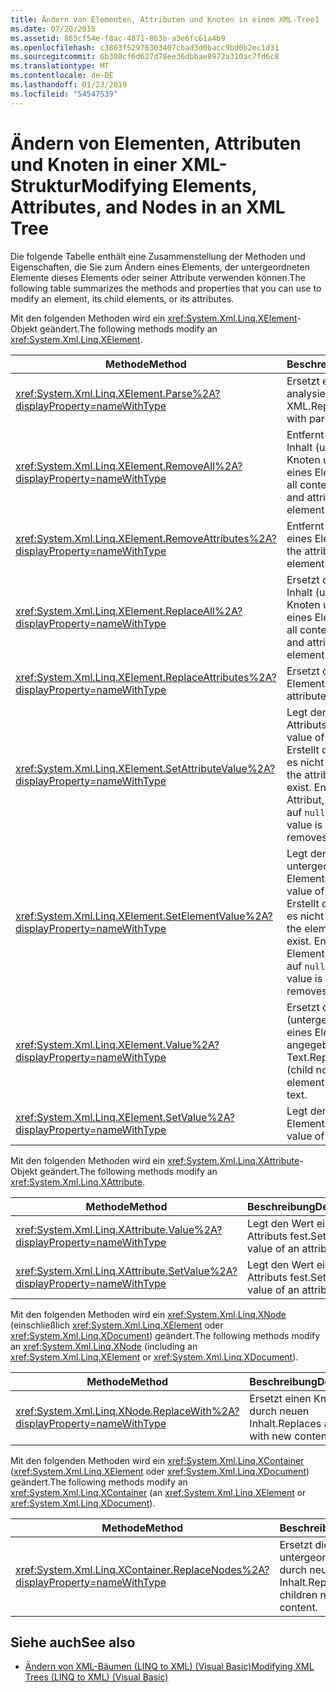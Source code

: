 ```yaml
---
title: Ändern von Elementen, Attributen und Knoten in einem XML-Tree1
ms.date: 07/20/2015
ms.assetid: 865cf54e-f8ac-4871-863b-a3e6fc61a4b9
ms.openlocfilehash: c3863f52976303407cbad3d0bacc9bd0b2ec1d31
ms.sourcegitcommit: 6b308cf6d627d78ee36dbbae8972a310ac7fd6c8
ms.translationtype: MT
ms.contentlocale: de-DE
ms.lasthandoff: 01/23/2019
ms.locfileid: "54547539"
---
```

# <a name="modifying-elements-attributes-and-nodes-in-an-xml-tree"></a><span data-ttu-id="981e5-102">Ändern von Elementen, Attributen und Knoten in einer XML-Struktur</span><span class="sxs-lookup"><span data-stu-id="981e5-102">Modifying Elements, Attributes, and Nodes in an XML Tree</span></span>
<span data-ttu-id="981e5-103">Die folgende Tabelle enthält eine Zusammenstellung der Methoden und Eigenschaften, die Sie zum Ändern eines Elements, der untergeordneten Elemente dieses Elements oder seiner Attribute verwenden können.</span><span class="sxs-lookup"><span data-stu-id="981e5-103">The following table summarizes the methods and properties that you can use to modify an element, its child elements, or its attributes.</span></span>  
  
 <span data-ttu-id="981e5-104">Mit den folgenden Methoden wird ein <xref:System.Xml.Linq.XElement>-Objekt geändert.</span><span class="sxs-lookup"><span data-stu-id="981e5-104">The following methods modify an <xref:System.Xml.Linq.XElement>.</span></span>  
  
|<span data-ttu-id="981e5-105">Methode</span><span class="sxs-lookup"><span data-stu-id="981e5-105">Method</span></span>|<span data-ttu-id="981e5-106">Beschreibung</span><span class="sxs-lookup"><span data-stu-id="981e5-106">Description</span></span>|  
|------------|-----------------|  
|<xref:System.Xml.Linq.XElement.Parse%2A?displayProperty=nameWithType>|<span data-ttu-id="981e5-107">Ersetzt ein Element durch analysiertes XML.</span><span class="sxs-lookup"><span data-stu-id="981e5-107">Replaces an element with parsed XML.</span></span>|  
|<xref:System.Xml.Linq.XElement.RemoveAll%2A?displayProperty=nameWithType>|<span data-ttu-id="981e5-108">Entfernt den gesamten Inhalt (untergeordnete Knoten und Attribute) eines Elements.</span><span class="sxs-lookup"><span data-stu-id="981e5-108">Removes all content (child nodes and attributes) of an element.</span></span>|  
|<xref:System.Xml.Linq.XElement.RemoveAttributes%2A?displayProperty=nameWithType>|<span data-ttu-id="981e5-109">Entfernt die Attribute eines Elements.</span><span class="sxs-lookup"><span data-stu-id="981e5-109">Removes the attributes of an element.</span></span>|  
|<xref:System.Xml.Linq.XElement.ReplaceAll%2A?displayProperty=nameWithType>|<span data-ttu-id="981e5-110">Ersetzt den gesamten Inhalt (untergeordnete Knoten und Attribute) eines Elements.</span><span class="sxs-lookup"><span data-stu-id="981e5-110">Replaces all content (child nodes and attributes) of an element.</span></span>|  
|<xref:System.Xml.Linq.XElement.ReplaceAttributes%2A?displayProperty=nameWithType>|<span data-ttu-id="981e5-111">Ersetzt die Attribute eines Elements.</span><span class="sxs-lookup"><span data-stu-id="981e5-111">Replaces the attributes of an element.</span></span>|  
|<xref:System.Xml.Linq.XElement.SetAttributeValue%2A?displayProperty=nameWithType>|<span data-ttu-id="981e5-112">Legt den Wert eines Attributs fest.</span><span class="sxs-lookup"><span data-stu-id="981e5-112">Sets the value of an attribute.</span></span> <span data-ttu-id="981e5-113">Erstellt das Attribut, wenn es nicht existiert.</span><span class="sxs-lookup"><span data-stu-id="981e5-113">Creates the attribute if it doesn't exist.</span></span> <span data-ttu-id="981e5-114">Entfernt das Attribut, wenn der Wert auf `null` gesetzt ist.</span><span class="sxs-lookup"><span data-stu-id="981e5-114">If the value is set to `null`, removes the attribute.</span></span>|  
|<xref:System.Xml.Linq.XElement.SetElementValue%2A?displayProperty=nameWithType>|<span data-ttu-id="981e5-115">Legt den Wert eines untergeordneten Elements fest.</span><span class="sxs-lookup"><span data-stu-id="981e5-115">Sets the value of a child element.</span></span> <span data-ttu-id="981e5-116">Erstellt das Element, wenn es nicht existiert.</span><span class="sxs-lookup"><span data-stu-id="981e5-116">Creates the element if it doesn't exist.</span></span> <span data-ttu-id="981e5-117">Entfernt das Element, wenn der Wert auf `null` gesetzt ist.</span><span class="sxs-lookup"><span data-stu-id="981e5-117">If the value is set to `null`, removes the element.</span></span>|  
|<xref:System.Xml.Linq.XElement.Value%2A?displayProperty=nameWithType>|<span data-ttu-id="981e5-118">Ersetzt den Inhalt (untergeordnete Knoten) eines Elements durch den angegebenen Text.</span><span class="sxs-lookup"><span data-stu-id="981e5-118">Replaces the content (child nodes) of an element with the specified text.</span></span>|  
|<xref:System.Xml.Linq.XElement.SetValue%2A?displayProperty=nameWithType>|<span data-ttu-id="981e5-119">Legt den Wert eines Elements fest.</span><span class="sxs-lookup"><span data-stu-id="981e5-119">Sets the value of an element.</span></span>|  
  
 <span data-ttu-id="981e5-120">Mit den folgenden Methoden wird ein <xref:System.Xml.Linq.XAttribute>-Objekt geändert.</span><span class="sxs-lookup"><span data-stu-id="981e5-120">The following methods modify an <xref:System.Xml.Linq.XAttribute>.</span></span>  
  
|<span data-ttu-id="981e5-121">Methode</span><span class="sxs-lookup"><span data-stu-id="981e5-121">Method</span></span>|<span data-ttu-id="981e5-122">Beschreibung</span><span class="sxs-lookup"><span data-stu-id="981e5-122">Description</span></span>|  
|------------|-----------------|  
|<xref:System.Xml.Linq.XAttribute.Value%2A?displayProperty=nameWithType>|<span data-ttu-id="981e5-123">Legt den Wert eines Attributs fest.</span><span class="sxs-lookup"><span data-stu-id="981e5-123">Sets the value of an attribute.</span></span>|  
|<xref:System.Xml.Linq.XAttribute.SetValue%2A?displayProperty=nameWithType>|<span data-ttu-id="981e5-124">Legt den Wert eines Attributs fest.</span><span class="sxs-lookup"><span data-stu-id="981e5-124">Sets the value of an attribute.</span></span>|  
  
 <span data-ttu-id="981e5-125">Mit den folgenden Methoden wird ein <xref:System.Xml.Linq.XNode> (einschließlich <xref:System.Xml.Linq.XElement> oder <xref:System.Xml.Linq.XDocument>) geändert.</span><span class="sxs-lookup"><span data-stu-id="981e5-125">The following methods modify an <xref:System.Xml.Linq.XNode> (including an <xref:System.Xml.Linq.XElement> or <xref:System.Xml.Linq.XDocument>).</span></span>  
  
|<span data-ttu-id="981e5-126">Methode</span><span class="sxs-lookup"><span data-stu-id="981e5-126">Method</span></span>|<span data-ttu-id="981e5-127">Beschreibung</span><span class="sxs-lookup"><span data-stu-id="981e5-127">Description</span></span>|  
|------------|-----------------|  
|<xref:System.Xml.Linq.XNode.ReplaceWith%2A?displayProperty=nameWithType>|<span data-ttu-id="981e5-128">Ersetzt einen Knoten durch neuen Inhalt.</span><span class="sxs-lookup"><span data-stu-id="981e5-128">Replaces a node with new content.</span></span>|  
  
 <span data-ttu-id="981e5-129">Mit den folgenden Methoden wird ein <xref:System.Xml.Linq.XContainer> (<xref:System.Xml.Linq.XElement> oder <xref:System.Xml.Linq.XDocument>) geändert.</span><span class="sxs-lookup"><span data-stu-id="981e5-129">The following methods modify an <xref:System.Xml.Linq.XContainer> (an <xref:System.Xml.Linq.XElement> or <xref:System.Xml.Linq.XDocument>).</span></span>  
  
|<span data-ttu-id="981e5-130">Methode</span><span class="sxs-lookup"><span data-stu-id="981e5-130">Method</span></span>|<span data-ttu-id="981e5-131">Beschreibung</span><span class="sxs-lookup"><span data-stu-id="981e5-131">Description</span></span>|  
|------------|-----------------|  
|<xref:System.Xml.Linq.XContainer.ReplaceNodes%2A?displayProperty=nameWithType>|<span data-ttu-id="981e5-132">Ersetzt die untergeordneten Knoten durch neuen Inhalt.</span><span class="sxs-lookup"><span data-stu-id="981e5-132">Replaces the children nodes with new content.</span></span>|  
  
## <a name="see-also"></a><span data-ttu-id="981e5-133">Siehe auch</span><span class="sxs-lookup"><span data-stu-id="981e5-133">See also</span></span>
- [<span data-ttu-id="981e5-134">Ändern von XML-Bäumen (LINQ to XML) (Visual Basic)</span><span class="sxs-lookup"><span data-stu-id="981e5-134">Modifying XML Trees (LINQ to XML) (Visual Basic)</span></span>](../../../../visual-basic/programming-guide/concepts/linq/modifying-xml-trees-linq-to-xml.md)
